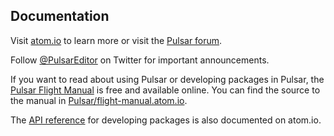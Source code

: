 ## Documentation

Visit [atom.io](https://atom.io) to learn more or visit the [Pulsar forum](https://github.com/Pulsar/Pulsar/discussions).

Follow [@PulsarEditor](https://twitter.com/Pulsareditor) on Twitter for important
announcements.

If you want to read about using Pulsar or developing packages in Pulsar, the [Pulsar Flight Manual](https://flight-manual.atom.io) is free and available online. You can find the source to the manual in [Pulsar/flight-manual.atom.io](https://github.com/Pulsar/flight-manual.atom.io).

The [API reference](https://atom.io/docs/api) for developing packages is also documented on atom.io.